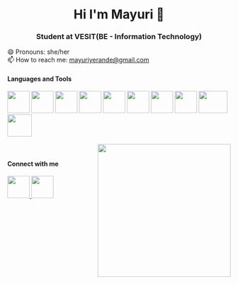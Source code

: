 <h1 align="center"> Hi I'm Mayuri 👋 </h1>
<h3 align="center"> Student at VESIT(BE - Information Technology) </h3>

<!--
**mayuriyerande123/mayuriyerande123** is a ✨ _special_ ✨ repository because its `README.md` (this file) appears on your GitHub profile.

Here are some ideas to get you started:

- 🔭 I’m currently working on ...
- 🌱 I’m currently learning ...
- 👯 I’m looking to collaborate on ...
- 🤔 I’m looking for help with ...
- 💬 Ask me about ...
📫 How to reach me: 
- 😄 Pronouns: ...
- ⚡ Fun fact: ...
-->
😄 Pronouns: she/her \
📫 How to reach me: mayuriyerande@gmail.com

<h4> Languages and Tools </h4>
<a href="https://www.cprogramming.com/"><img src="https://upload.wikimedia.org/wikipedia/commons/thumb/1/18/C_Programming_Language.svg/1200px-C_Programming_Language.svg.png" width="50" height="50"></a>
<a href="https://www.cprogramming.com/"><img src="https://preview.redd.it/31b2ii8hchi31.jpg?auto=webp&s=309fe75e96212cf42c4120ca5adedaef52c41e01" width="50" height="50"></a>
<a href="https://html.com/"><img src="https://cdn.pixabay.com/photo/2017/08/05/11/16/logo-2582748_960_720.png" width="50" height="50"></a>
<a href="https://getbootstrap.com/"><img src="https://upload.wikimedia.org/wikipedia/commons/thumb/b/b2/Bootstrap_logo.svg/2560px-Bootstrap_logo.svg.png" width="50" height="50"></a>
<a href="https://www.w3schools.com/css/"><img src="https://upload.wikimedia.org/wikipedia/commons/thumb/d/d5/CSS3_logo_and_wordmark.svg/1200px-CSS3_logo_and_wordmark.svg.png" width="50" height="50"></a>
<a href="https://www.w3schools.com/js/"><img src="https://www.freepnglogos.com/uploads/javascript-png/javascript-logo-hq-png-1.png" width="50" height="50"></a>
<a href="https://www.python.org/"><img src="https://upload.wikimedia.org/wikipedia/commons/thumb/c/c3/Python-logo-notext.svg/1200px-Python-logo-notext.svg.png" width="50" height="50"></a>
<a href="https://www.canva.com/"><img src="https://cdn-images-1.medium.com/max/1200/1*A6kkoOVJVpXPWewg8axc5w.png" width="50" height="50"></a>
<a href="https://www.djangoproject.com/"><img src="https://www.djangoproject.com/m/img/logos/django-logo-positive.png" width="65" height="50"></a>
<a href="https://www.tableau.com/"><img src="https://logos-world.net/wp-content/uploads/2021/10/Tableau-Emblem.png" width="55" height="50"></a>

<br>
<br>
<img align="right" src="https://media.giphy.com/media/1phZ3Ie2NmsfmAdNtf/giphy.gif" width="300" height="300" />
<br>

<h4> Connect with me</h4>
<a href="https://www.linkedin.com/in/mayuri-yerande-527327233l"><img src="https://iconarchive.com/download/i82926/limav/flat-gradient-social/Linkedin.ico" width="50" height="50">
<a href="https://www.instagram.com/mayuri.yerande/"><img src="https://upload.wikimedia.org/wikipedia/commons/thumb/e/e7/Instagram_logo_2016.svg/2048px-Instagram_logo_2016.svg.png" width="50" height="50"></a>

